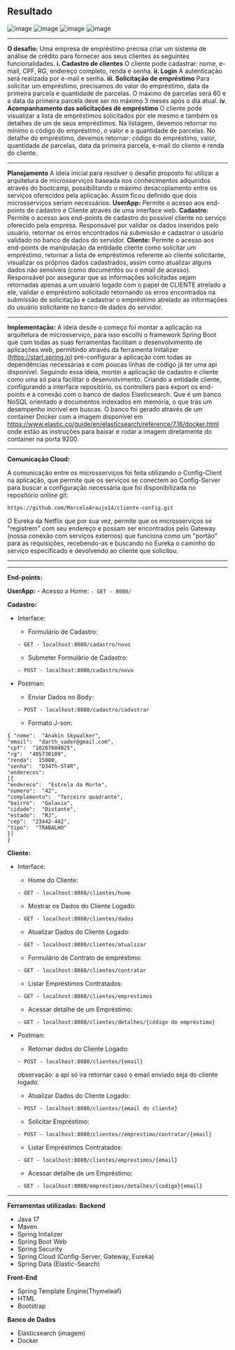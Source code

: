 ## Resultado 
![image](https://user-images.githubusercontent.com/92220593/149550450-cc214287-a16b-4d1a-b640-a382893e5848.png)
![image](https://user-images.githubusercontent.com/92220593/149550802-1c9f02f7-4891-47ec-84fd-4f3dc3de68db.png)
![image](https://user-images.githubusercontent.com/92220593/149550882-a0918d1d-afe4-4029-b135-6307a26dfdf6.png)
![image](https://user-images.githubusercontent.com/92220593/149551047-287944f4-948c-4d48-891f-1ed19415e425.png)

---
**O desafio:**
Uma empresa de empréstimo precisa criar um sistema de análise de crédito para fornecer aos seus clientes as seguintes funcionalidades.
**i. Cadastro de clientes**
 O cliente pode cadastrar: nome, e-mail, CPF, RG, endereço completo, renda e senha.
**ii. Login**
  A autenticação será realizada por e-mail e senha.
**iii. Solicitação de empréstimo**
    Para solicitar um empréstimo, precisamos do valor do empréstimo, data da primeira parcela e quantidade de parcelas.
    O máximo de parcelas será 60 e a data da primeira parcela deve ser no máximo 3 meses após o dia atual.
**iv. Acompanhamento das solicitações de empréstimo**
 O cliente pode visualizar a lista de empréstimos solicitados por ele mesmo e também os detalhes de um de seus empréstimos.
    Na listagem, devemos retornar no mínimo o código do empréstimo, o valor e a quantidade de parcelas.
    No detalhe do empréstimo, devemos retornar: código do empréstimo, valor, quantidade de parcelas, data da primeira parcela, e-mail do cliente e renda do cliente.

---
   **Planejamento**
    A ideia inicial para resolver o desafio proposto foi utilizar a arquitetura de microsserviços baseada nos conhecimentos adquiridos através do bootcamp, possibilitando o máximo desacoplamento entre os serviços oferecidos pela aplicação. Assim ficou definido que dois microsserviços seriam necessários:
  **UserApp:**
  Permite o acesso aos end-points de cadastro e Cliente através de uma interface web.
  **Cadastro:**
  Permite o acesso aos end-points de cadastro do possível cliente no serviço oferecido pela empresa. 
  Responsável por validar os dados inseridos pelo usuário, retornar os erros encontrados na submissão e cadastrar o usuário validado no banco de dados do servidor. 
   **Cliente:**
  Permite o acesso aos end-points de manipulação da entidade cliente como solicitar um empréstimo, retornar a lista de empréstimos referente ao cliente solicitante, visualizar os próprios dados cadastrados, assim como atualizar alguns dados não sensíveis (como documentos ou o email de acesso). 
  Responsável por assegurar que as informações solicitadas sejam retornadas apenas a um usuário logado com o papel de CLIENTE atrelado a ele, validar o empréstimo solicitado retornando os erros encontrados na submissão de solicitação e cadastrar o empréstimo atrelado as informações do usuário solicitante no banco de dados do servidor.
 
---
**Implementação:**
A ideia desde o começo foi montar a aplicação na arquitetura de microsserviço, para isso escolhi o framework Spring Boot que com todas as suas ferramentas facilitam o desenvolvimento de aplicações web, permitindo através da ferramenta Initalizer (https://start.spring.io) pré-configurar a aplicação com todas as dependências necessárias e com poucas linhas de código já ter uma api disponível.
Seguindo essa ideia, montei a aplicação de cadastro e cliente como uma só para facilitar o desenvolvimento.
Criando a entidade cliente, configurando a interface repositório, os controllers para export os end-points e a conexão com o banco de dados Elasticsearch. Que é um banco NoSQL orientado a documentos indexados em memória, o que trás um desempenho incrível em buscas.
O banco foi gerado através de um container Docker com a imagem disponível em https://www.elastic.co/guide/en/elasticsearch/reference/7.16/docker.html onde estão as instruções para baixar e rodar a imagem diretamente do container na porta 9200.

---
**Comunicação Cloud:**

A comunicação entre os microsserviços foi feita utilizando o Config-Client na aplicação, que permite que os serviços se conectem ao Config-Server para buscar a configuração necessária que foi disponibilizada no repositório online git: 
```
https://github.com/MarceloAraujo14/cliente-config.git 
```
O Eureka da Netflix que por sua vez, permite que os microsserviços se "registrem" com seu endereço e possam ser encontrados pelo Gateway (nossa conexão com serviços externos) que funciona como um "portão" para as requisições, recebendo-as e buscando no Eureka o caminho do serviço especificado e devolvendo ao cliente que solicitou. 

---

---
  **End-points:**
  
**UserApp:** 
	- Acesso a Home: 
	```
	- GET - 8080/
	```

**Cadastro:**
   - Interface: 
	 - Formulário de Cadastro: 
	 ``` 
	 - GET - localhost:8080/cadastro/novo
	 ```
	 - Submeter Formulário de Cadastro: 
	 ```
	 - POST - localhost:8080/cadastro/novo
	 ```

	
   - Postman:
	  - Enviar Dados no Body: 
	  ```
	  - POST - localhost:8080/cadastro/cadastrar
	  ```
	  - Formato J-son: 
	  
```
{ "nome":  "Anakin Skywalker",
"email":  "darth_vader@gmail.com",
"cpf":  "10267604025",
"rg":  "405738109",
"renda":  15000,
"senha":  "D34Th-5T4R",
"enderecos":  
[{
"endereco":  "Estrela da Morte",
"numero":  "42",
"complemento":  "Terceiro quadrante",
"bairro":  "Galaxia",
"cidade":  "Distante",
"estado":  "RJ",
"cep":  "23442-442",
"tipo":  "TRABALHO"
}]
}  
```
  
 **Cliente:**
   - Interface: 
	 - Home do Cliente: 
	 ```
	 - GET - localhost:8080/clientes/home 
	 ```
	 - Mostrar os Dados do Cliente Logado: 
	 ```
	 - GET - localhost:8080/clientes/dados
	 ```
	 - Atualizar Dados do Cliente Logado: 
	 ```
	 - GET - localhost:8080/clientes/atualizar
	 ```
	 - Formulário de Contrato de empréstimo: 
    
     ```
	 - GET - localhost:8080/clientes/contratar
	 ```
   
	 - Listar Empréstimos Contratados: 
	 ```
	 - GET - localhost:8080/clientes/emprestimos
	 ```
	 - Acessar detalhe de um Empréstimo: 
	 ```
	 - GET - localhost:8080/clientes/detalhes/{código do empréstimo}
	 ```
   - Postman: 
	  - Retornar dados do Cliente Logado: 
	  ```
	  - POST - localhost:8080/clientes/{email}
	  ```
	  observação: a api só ira retornar caso o email enviado seja do cliente logado. 
	   - Atualizar Dados do Cliente Logado: 
	   ```
	   - POST - localhost:8080/clientes/{email do cliente}
	   ```
	   - Solicitar Empréstimo: 
	   ```
	   - POST - localhost:8080/clientes//emprestimo/contratar/{email}
	   ```
	   - Listar Empréstimos Contratados: 
	   ```
	   - GET - localhost:8080/clientes/emprestimos/{email}
	   ```
	   - Acessar detalhe de um Empréstimo: 
	   ```
	   - GET - localhost:8080/emprestimos/detalhes/{codigo}{email}
	   ```
	 

---

**Ferramentas utilizadas:** 
**Backend**
 - Java 17
 - Maven
 - Spring Initalizer
 - Spring Boot Web
 - Spring Security
 - Spring Cloud (Config-Server, Gateway, Eureka)
 - Spring Data (Elastic-Search)
 
 **Front-End**
 - Spring Template Engine(Thymeleaf)
 - HTML
 - Bootstrap

**Banco de Dados**
- Elasticsearch (imagem)
- Docker
